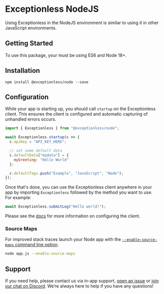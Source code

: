 # Exceptionless NodeJS

Using Exceptionless in the NodeJS environment is similar to using it in other
JavaScript environments.

## Getting Started

To use this package, your must be using ES6 and Node 18+.

## Installation

`npm install @exceptionless/node --save`

## Configuration

While your app is starting up, you should call `startup` on the Exceptionless
client. This ensures the client is configured and automatic capturing of
unhandled errors occurs.

```js
import { Exceptionless } from "@exceptionless/node";

await Exceptionless.startup(c => {
  c.apiKey = "API_KEY_HERE";

  // set some default data
  c.defaultData["mydata"] = {
    myGreeting: "Hello World"
  };

  c.defaultTags.push("Example", "JavaScript", "Node");
});
```

Once that's done, you can use the Exceptionless client anywhere in your app by
importing `Exceptionless` followed by the method you want to use. For example:

```js
await Exceptionless.submitLog("Hello world!");
```

Please see the [docs](https://exceptionless.com/docs/clients/javascript/) for
more information on configuring the client.

### Source Maps

For improved stack traces launch your Node app with the
[`--enable-source-maps` command line option](https://nodejs.org/docs/latest-v18.x/api/cli.html#--enable-source-maps).

```sh
node app.js --enable-source-maps
```

## Support

If you need help, please contact us via in-app support,
[open an issue](https://github.com/exceptionless/Exceptionless.JavaScript/issues/new)
or [join our chat on Discord](https://discord.gg/6HxgFCx). We’re always here to
help if you have any questions!
